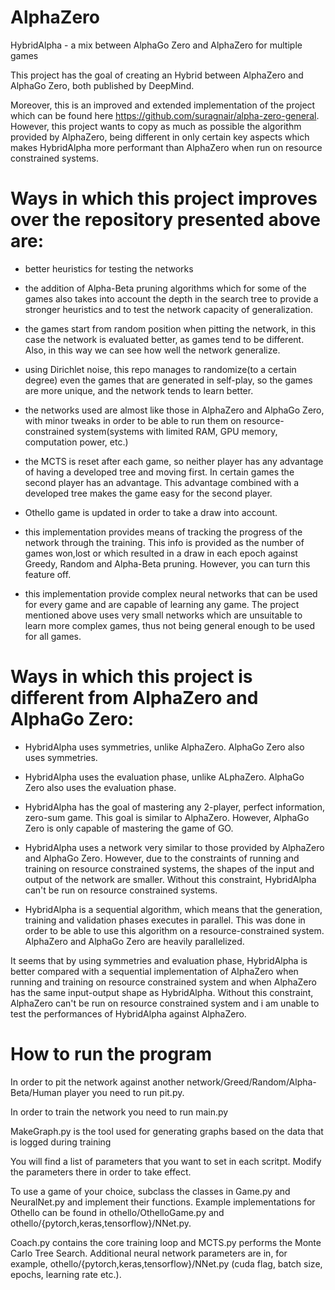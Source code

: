 # AlphaZero
HybridAlpha - a mix between AlphaGo Zero and AlphaZero for multiple games

This project has the goal of creating an Hybrid between AlphaZero and AlphaGo Zero, both published by DeepMind.

Moreover, this is an improved and extended implementation of the project which can be found here https://github.com/suragnair/alpha-zero-general. However, this project wants to copy as much as possible the algorithm provided by AlphaZero, being different in only certain key aspects which makes HybridAlpha more performant than AlphaZero when run on resource constrained systems.

# Ways in which this project improves over the repository presented above are:

- better heuristics for testing the networks

- the addition of Alpha-Beta pruning algorithms which for some of the games also takes into account the depth in the search tree to provide a stronger heuristics and to test the network capacity of generalization.

- the games start from random position when pitting the network, in this case the network is evaluated better, as games tend to be different. Also, in this way we can see how well the network generalize.

- using Dirichlet noise, this repo manages to randomize(to a certain degree) even the games that are generated in self-play, so the games are more unique, and the network tends to learn better.

- the networks used are almost like those in AlphaZero and AlphaGo Zero, with minor tweaks in order to be able to run them on resource-constrained system(systems with limited RAM, GPU memory, computation power, etc.)

- the MCTS is reset after each game, so neither player has any advantage of having a developed tree and moving first. In certain games the second player has an advantage. This advantage combined with a developed tree makes the game easy for the second player.
- Othello game is updated in order to take a draw into account.

- this implementation provides means of tracking the progress of the network through the training. This info is provided as the number of games won,lost or which resulted in a draw in each epoch against Greedy, Random and Alpha-Beta pruning. However, you can turn this feature off.

- this implementation provide complex neural networks that can be used for every game and are capable of learning any game. The project mentioned above uses very small networks which are unsuitable to learn more complex games, thus not being general enough to be used for all games.

# Ways in which this project is different from AlphaZero and AlphaGo Zero:

- HybridAlpha uses symmetries, unlike AlphaZero. AlphaGo Zero also uses symmetries.

- HybridAlpha uses the evaluation phase, unlike ALphaZero. AlphaGo Zero also uses the evaluation phase.

- HybridAlpha has the goal of mastering any 2-player, perfect information, zero-sum game. This goal is similar to AlphaZero. However, AlphaGo Zero is only capable of mastering the game of GO.

- HybridAlpha uses a network very similar to those provided by AlphaZero and AlphaGo Zero. However, due to the constraints of running and training on resource constrained systems, the shapes of the input and output of the network are smaller. Without this constraint, HybridAlpha can't be run on resource constrained systems.

- HybridAlpha is a sequential algorithm, which means that the generation, training and validation phases executes in parallel. This was done in order to be able to use this algorithm on a resource-constrained system. AlphaZero and AlphaGo Zero are heavily parallelized.

It seems that by using symmetries and evaluation phase, HybridAlpha is better compared with a sequential implementation of AlphaZero when running and training on resource constrained system and when AlphaZero has the same input-output shape as HybridAlpha. Without this constraint, AlphaZero can't be run on resource constrained system and i am unable to test the performances of HybridAlpha against AlphaZero.


# How to run the program

In order to pit the network against another network/Greed/Random/Alpha-Beta/Human player you need to run pit.py.

In order to train the network you need to run main.py

MakeGraph.py is the tool used for generating graphs based on the data that is logged during training

You will find a list of parameters that you want to set in each scritpt. Modify the parameters there in order to take effect.

To use a game of your choice, subclass the classes in Game.py and NeuralNet.py and implement their functions. Example implementations for Othello can be found in othello/OthelloGame.py and othello/{pytorch,keras,tensorflow}/NNet.py.

Coach.py contains the core training loop and MCTS.py performs the Monte Carlo Tree Search. Additional neural network parameters are in, for example, othello/{pytorch,keras,tensorflow}/NNet.py (cuda flag, batch size, epochs, learning rate etc.).
